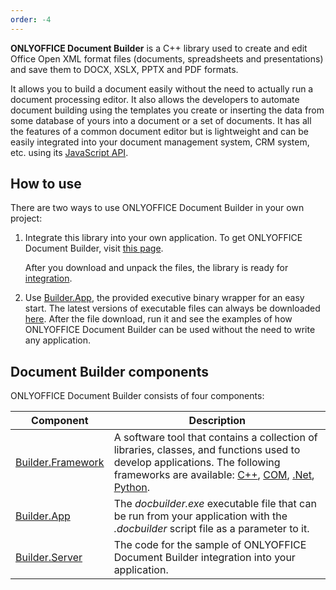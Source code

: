 ```yaml
---
order: -4
---
```



**ONLYOFFICE Document Builder** is a C++ library used to create and edit Office Open XML format files (documents, spreadsheets and presentations) and save them to DOCX, XSLX, PPTX and PDF formats.

It allows you to build a document easily without the need to actually run a document processing editor. It also allows the developers to automate document building using the templates you create or inserting the data from some database of yours into a document or a set of documents. It has all the features of a common document editor but is lightweight and can be easily integrated into your document management system, CRM system, etc. using its [JavaScript API](../../../../Docs/Office%20API/Get%20Started/index.md).

## How to use

There are two ways to use ONLYOFFICE Document Builder in your own project:

1. Integrate this library into your own application. To get ONLYOFFICE Document Builder, visit [this page](../Get%20Document%20Builder/index.md).

   After you download and unpack the files, the library is ready for [integration](../../Builder%20Framework/Overview/index.md).

2. Use [Builder.App](../../Builder%20App/Overview/index.md), the provided executive binary wrapper for an easy start. The latest versions of executable files can always be downloaded [here](https://www.onlyoffice.com/document-builder.aspx?from=api). After the file download, run it and see the examples of how ONLYOFFICE Document Builder can be used without the need to write any application.

## Document Builder components

ONLYOFFICE Document Builder consists of four components:

| Component                                                        | Description                                                                                                                                                                                                                                                                                                                                               |
| ---------------------------------------------------------------- | --------------------------------------------------------------------------------------------------------------------------------------------------------------------------------------------------------------------------------------------------------------------------------------------------------------------------------------------------------- |
| [Builder.Framework](../../Builder%20Framework/Overview/index.md) | A software tool that contains a collection of libraries, classes, and functions used to develop applications. The following frameworks are available: [C++](../../Builder%20Framework/C++/index.md), [COM](../../Builder%20Framework/COM/index.md), [.Net](../../Builder%20Framework/.Net/index.md), [Python](../../Builder%20Framework/Python/index.md). |
| [Builder.App](../../Builder%20App/Overview/index.md)             | The *docbuilder.exe* executable file that can be run from your application with the *.docbuilder* script file as a parameter to it.                                                                                                                                                                                                                       |
| [Builder.Server](../../Builder%20Server/Overview/index.md)               | The code for the sample of ONLYOFFICE Document Builder integration into your application.                                                                                                                                                                                                                                                                 |
